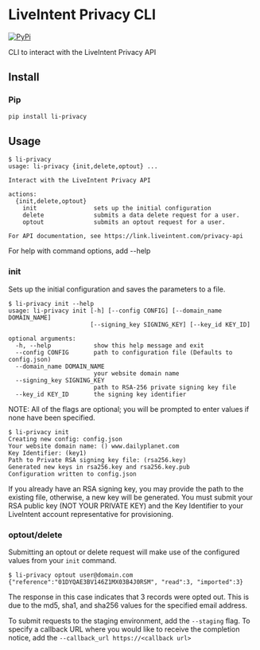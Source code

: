 # LiveIntent Privacy CLI

[![PyPi](https://img.shields.io/pypi/v/li-privacy)](https://pypi.org/project/li-privacy/)

CLI to interact with the LiveIntent Privacy API

## Install
### Pip

```sh
pip install li-privacy
```

## Usage
```
$ li-privacy
usage: li-privacy {init,delete,optout} ...

Interact with the LiveIntent Privacy API

actions:
  {init,delete,optout}
    init                sets up the initial configuration
    delete              submits a data delete request for a user.
    optout              submits an optout request for a user.

For API documentation, see https://link.liveintent.com/privacy-api
```

For help with command options, add --help

### init
Sets up the initial configuration and saves the parameters to a file.
```
$ li-privacy init --help
usage: li-privacy init [-h] [--config CONFIG] [--domain_name DOMAIN_NAME]
                       [--signing_key SIGNING_KEY] [--key_id KEY_ID]

optional arguments:
  -h, --help            show this help message and exit
  --config CONFIG       path to configuration file (Defaults to config.json)
  --domain_name DOMAIN_NAME
                        your website domain name
  --signing_key SIGNING_KEY
                        path to RSA-256 private signing key file
  --key_id KEY_ID       the signing key identifier
```

NOTE: All of the flags are optional; you will be prompted to enter values if none have been specified.

```
$ li-privacy init
Creating new config: config.json
Your website domain name: () www.dailyplanet.com
Key Identifier: (key1)
Path to Private RSA signing key file: (rsa256.key)
Generated new keys in rsa256.key and rsa256.key.pub
Configuration written to config.json
```

If you already have an RSA signing key, you may provide the path to the existing file, otherwise, a new key will be generated.
You must submit your RSA public key (NOT YOUR PRIVATE KEY) and the Key Identifier to your LiveIntent account representative for provisioning.

### optout/delete
Submitting an optout or delete request will make use of the configured values from your `init` command. 

```
$ li-privacy optout user@domain.com
{"reference":"01DYQAE3BV146Z1MX03B4J0RSM", "read":3, "imported":3}
```

The response in this case indicates that 3 records were opted out. This is due to the md5, sha1, and sha256 values for the specified email address.

To submit requests to the staging environment, add the `--staging` flag.
To specify a callback URL where you would like to receive the completion notice, add the `--callback_url https://<callback url>`
